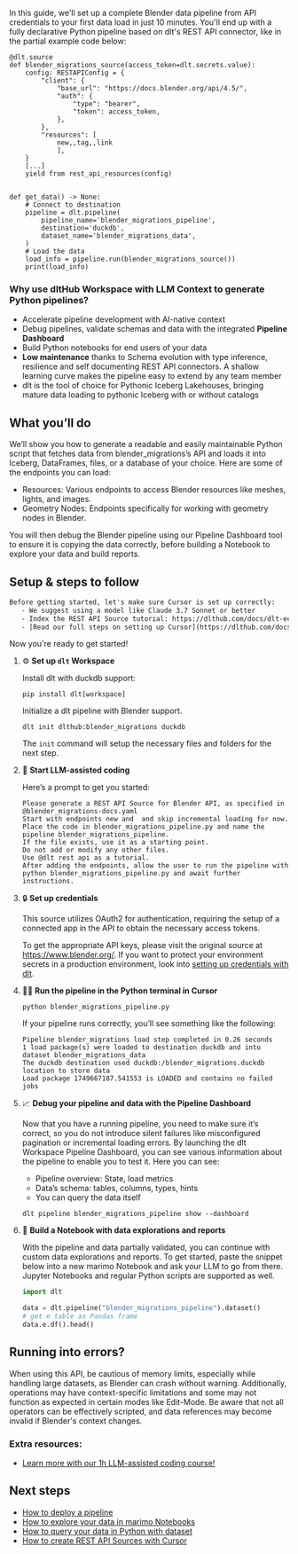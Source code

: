 In this guide, we'll set up a complete Blender data pipeline from API credentials to your first data load in just 10 minutes. You'll end up with a fully declarative Python pipeline based on dlt's REST API connector, like in the partial example code below:

```python-outcome
@dlt.source
def blender_migrations_source(access_token=dlt.secrets.value):
    config: RESTAPIConfig = {
        "client": {
            "base_url": "https://docs.blender.org/api/4.5/",
            "auth": {
                "type": "bearer",
                "token": access_token,
            },
        },
        "resources": [
            new,,tag,,link
            ],
    }
    [...]
    yield from rest_api_resources(config)


def get_data() -> None:
    # Connect to destination
    pipeline = dlt.pipeline(
        pipeline_name='blender_migrations_pipeline',
        destination='duckdb',
        dataset_name='blender_migrations_data', 
    )
    # Load the data
    load_info = pipeline.run(blender_migrations_source())
    print(load_info) 
```

### Why use dltHub Workspace with LLM Context to generate Python pipelines?

- Accelerate pipeline development with AI-native context
- Debug pipelines, validate schemas and data with the integrated **Pipeline Dashboard**
- Build Python notebooks for end users of your data
- **Low maintenance** thanks to Schema evolution with type inference, resilience and self documenting REST API connectors. A shallow learning curve makes the pipeline easy to extend by any team member
- dlt is the tool of choice for Pythonic Iceberg Lakehouses, bringing mature data loading to pythonic Iceberg with or without catalogs

## What you’ll do

We’ll show you how to generate a readable and easily maintainable Python script that fetches data from blender_migrations’s API and loads it into Iceberg, DataFrames, files, or a database of your choice. Here are some of the endpoints you can load:

- Resources: Various endpoints to access Blender resources like meshes, lights, and images.
- Geometry Nodes: Endpoints specifically for working with geometry nodes in Blender.

You will then debug the Blender pipeline using our Pipeline Dashboard tool to ensure it is copying the data correctly, before building a Notebook to explore your data and build reports.

## Setup & steps to follow

```default
Before getting started, let's make sure Cursor is set up correctly:
   - We suggest using a model like Claude 3.7 Sonnet or better
   - Index the REST API Source tutorial: https://dlthub.com/docs/dlt-ecosystem/verified-sources/rest_api/ and add it to context as **@dlt rest api**
   - [Read our full steps on setting up Cursor](https://dlthub.com/docs/dlt-ecosystem/llm-tooling/cursor-restapi#23-configuring-cursor-with-documentation)
```

Now you're ready to get started!

1. ⚙️ **Set up `dlt` Workspace**
    
    Install dlt with duckdb support:
    ```shell
    pip install dlt[workspace]
    ```

    Initialize a dlt pipeline with Blender support.
    ```shell
    dlt init dlthub:blender_migrations duckdb
    ```

    The `init` command will setup the necessary files and folders for the next step.
    
2. 🤠 **Start LLM-assisted coding**
    
    Here’s a prompt to get you started:
    
    ```prompt
    Please generate a REST API Source for Blender API, as specified in @blender_migrations-docs.yaml 
    Start with endpoints new and  and skip incremental loading for now. 
    Place the code in blender_migrations_pipeline.py and name the pipeline blender_migrations_pipeline. 
    If the file exists, use it as a starting point. 
    Do not add or modify any other files. 
    Use @dlt rest api as a tutorial. 
    After adding the endpoints, allow the user to run the pipeline with python blender_migrations_pipeline.py and await further instructions.
    ```

    
3. 🔒 **Set up credentials** 
    
    This source utilizes OAuth2 for authentication, requiring the setup of a connected app in the API to obtain the necessary access tokens.
    
    To get the appropriate API keys, please visit the original source at https://www.blender.org/.
    If you want to protect your environment secrets in a production environment, look into [setting up credentials with dlt](https://dlthub.com/docs/walkthroughs/add_credentials).
    
4. 🏃‍♀️ **Run the pipeline in the Python terminal in Cursor**
    
    ```shell
    python blender_migrations_pipeline.py
    ```
    
    If your pipeline runs correctly, you’ll see something like the following:
    
    ```shell
    Pipeline blender_migrations load step completed in 0.26 seconds
    1 load package(s) were loaded to destination duckdb and into dataset blender_migrations_data
    The duckdb destination used duckdb:/blender_migrations.duckdb location to store data
    Load package 1749667187.541553 is LOADED and contains no failed jobs
    ```
    
5. 📈 **Debug your pipeline and data with the Pipeline Dashboard**

    Now that you have a running pipeline, you need to make sure it’s correct, so you do not introduce silent failures like misconfigured pagination or incremental loading errors. By launching the dlt Workspace Pipeline Dashboard, you can see various information about the pipeline to enable you to test it. Here you can see:
    - Pipeline overview: State, load metrics
    - Data’s schema: tables, columns, types, hints
    - You can query the data itself
    
    ```shell
    dlt pipeline blender_migrations_pipeline show --dashboard
    ```
    
6. 🐍 **Build a Notebook with data explorations and reports**

    With the pipeline and data partially validated, you can continue with custom data explorations and reports. To get started, paste the snippet below into a new marimo Notebook and ask your LLM to go from there. Jupyter Notebooks and regular Python scripts are supported as well.

    
    ```python
    import dlt

   data = dlt.pipeline("blender_migrations_pipeline").dataset()
   # get e table as Pandas frame
   data.e.df().head()
    ```

## Running into errors?

When using this API, be cautious of memory limits, especially while handling large datasets, as Blender can crash without warning. Additionally, operations may have context-specific limitations and some may not function as expected in certain modes like Edit-Mode. Be aware that not all operators can be effectively scripted, and data references may become invalid if Blender's context changes.

### Extra resources:

- [Learn more with our 1h LLM-assisted coding course!](https://www.youtube.com/watch?v=GGid70rnJuM)

## Next steps

- [How to deploy a pipeline](https://dlthub.com/docs/walkthroughs/deploy-a-pipeline)
- [How to explore your data in marimo Notebooks](https://dlthub.com/docs/general-usage/dataset-access/marimo)
- [How to query your data in Python with dataset](https://dlthub.com/docs/general-usage/dataset-access/dataset)
- [How to create REST API Sources with Cursor](https://dlthub.com/docs/dlt-ecosystem/llm-tooling/cursor-restapi)